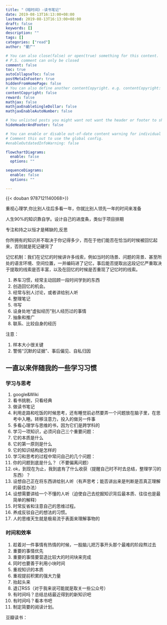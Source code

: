 ```yaml
---
title: "《暗时间》-读书笔记"
date: 2019-08-13T16:13:00+08:00
lastmod: 2019-08-13T16:13:00+08:00
draft: false
keywords: []
description: ""
tags: []
categories: ["read"]
author: "瞿广"

# You can also close(false) or open(true) something for this content.
# P.S. comment can only be closed
comment: false
toc: true
autoCollapseToc: false
postMetaInFooter: true
hiddenFromHomePage: false
# You can also define another contentCopyright. e.g. contentCopyright: "This is another copyright."
contentCopyright: false
reward: false
mathjax: false
mathjaxEnableSingleDollar: false
mathjaxEnableAutoNumber: false

# You unlisted posts you might want not want the header or footer to show
hideHeaderAndFooter: false

# You can enable or disable out-of-date content warning for individual post.
# Comment this out to use the global config.
#enableOutdatedInfoWarning: false

flowchartDiagrams:
  enable: false
  options: ""

sequenceDiagrams: 
  enable: false
  options: ""

---
```







{{< douban 9787121140068>}}
<!--more-->

重视心理学,你比别人往后多看一年，你就比别人领先一年的时间来准备

人生90%的知识靠自学。设计自己的进度条，类似于项目排期

专注和持之以恒才是稀缺的,反思


<!--more-->




你所拥有的知识并不取决于你记得多少，而在于他们能否在恰当的时候被回忆起来，否则就是死记硬背了

记忆机制：我们在记忆的时候讲许多线索，例如当时的场景、问题的背景、甚至所处的语言环境、空间位置，一并编码进了记忆，事后能否提取出这段记忆严重取决于提取的线索是否丰富，以及在回忆的时候是否重现了记忆时的线索。


1. 养车习惯，经常主动回顾一段时间学到的东西
2. 创造回忆的机会。
  1. 经常与别人讨论，或者讲给别人听
  2. 整理笔记
  3. 书写
3. 设身处地“虚拟经历”别人经历过的事情
4. 抽象和推广
5. 联系、比较自身的经历

注意：

1. 样本大小很关键
2. 警惕“沉默的证据”、事后偏见、自私归因


## 一直以来伴随我的一些学习习惯

### 学习与思考
1. google&Wiki
2. 看书挑剔，只看经典
3. 做读书笔记
4. 利用走路和吃饭的时候思考，还有睡觉前必然要弄一个问题放在脑子里，在思考中入睡。转移注意力，投入的做另一件事
5. 多看心理学与思维的书，因为它们是跨学科的
6. 学习一项知识，必须问自己三个重要问题：
  1. 它的本质是什么
  2. 它的第一原则是什么
  3. 它的知识结构是怎样的
7. 学习和思考的过程中常问自己的几个问题：
  1. 你的问题到底是什么？（不要偏离问题）
  2. ok，到现在为止，我到底有了什么收获（提醒自己时不时去总结，整理学习的东西）？
  3. 设想自己正在将东西讲给别人听（有声思考；能否讲出来是判断是否真正理解的最佳办法）
  4. 设想需要讲给一个不懂的人听（迫使自己去挖掘知识背后最本质、往往也是最简单的解释）
  5. 时常反省和注意自己的思维过程。
  6. 养成反驳自己的想法的习惯。
  7. 人的思维天生就是极易流于表面来理解事物的

### 时间和效率
1. 趁着对一件事情有热情的时候，一股脑儿把万事开头那个最难的阶段熬过去
2. 重要的事情优先
3. 重要的事情要营造比较大的时间块来完成
4. 同时也要善于利用小块时间
5. 重视知识的本质
6. 重视提前积累的强大力量
7. 抬起头来
8. 退订RSS（对于我来说可能就是取关一些公众号）
9. 有时间吗？总结总结最近得到的新知识吧
10. 有时间吗？看本书吧
11. 制定简要的阅读计划。


豆瓣读书：

